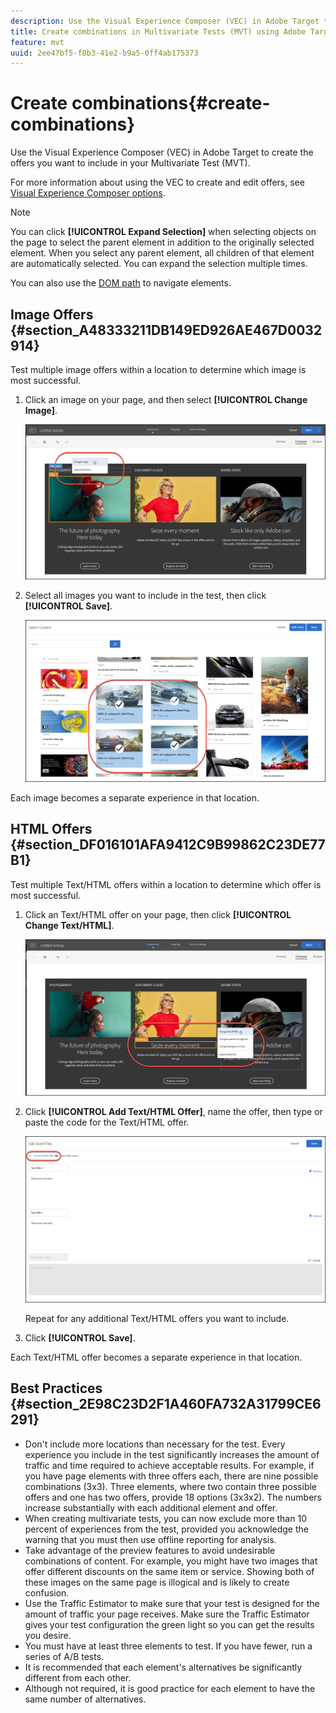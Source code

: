 ```yaml
---
description: Use the Visual Experience Composer (VEC) in Adobe Target to create the offers you want to include in your Multivariate Test (MVT).
title: Create combinations in Multivariate Tests (MVT) using Adobe Target
feature: mvt
uuid: 2ee47bf5-f8b3-41e2-b9a5-0ff4ab175373
---
```


# Create combinations{#create-combinations}

Use the Visual Experience Composer (VEC) in Adobe Target to create the offers you want to include in your Multivariate Test (MVT).

For more information about using the VEC to create and edit offers, see [Visual Experience Composer options](/help/c-experiences/c-visual-experience-composer/viztarget-options.md).

>[!NOTE]
>
>You can click **[!UICONTROL Expand Selection]** when selecting objects on the page to select the parent element in addition to the originally selected element. When you select any parent element, all children of that element are automatically selected. You can expand the selection multiple times.
>
>You can also use the [DOM path](/help/c-experiences/c-visual-experience-composer/viztarget-options.md#dom-path) to navigate elements.

## Image Offers {#section_A48333211DB149ED926AE467D0032914}

Test multiple image offers within a location to determine which image is most successful.

1. Click an image on your page, and then select **[!UICONTROL Change Image]**.

   ![Change Image option](/help/c-activities/c-multivariate-testing/t-create-multivariate-test/assets/changeimage.png)

1. Select all images you want to include in the test, then click **[!UICONTROL Save]**.

   ![Select Content dialog box used to add images](/help/c-activities/c-multivariate-testing/t-create-multivariate-test/assets/addimage.png)

Each image becomes a separate experience in that location.

## HTML Offers {#section_DF016101AFA9412C9B99862C23DE77B1}

Test multiple Text/HTML offers within a location to determine which offer is most successful.

1. Click an Text/HTML offer on your page, then click **[!UICONTROL Change Text/HTML]**.

   ![Change Text/HTML](/help/c-activities/c-multivariate-testing/t-create-multivariate-test/assets/changehtml.png)

1. Click **[!UICONTROL Add Text/HTML Offer]**, name the offer, then type or paste the code for the Text/HTML offer.

   ![Edit offers](/help/c-activities/c-multivariate-testing/t-create-multivariate-test/assets/editoffers.png)

   Repeat for any additional Text/HTML offers you want to include. 

1. Click **[!UICONTROL Save]**.

Each Text/HTML offer becomes a separate experience in that location.

## Best Practices {#section_2E98C23D2F1A460FA732A31799CE6291}

* Don't include more locations than necessary for the test. Every experience you include in the test significantly increases the amount of traffic and time required to achieve acceptable results. For example, if you have page elements with three offers each, there are nine possible combinations (3x3). Three elements, where two contain three possible offers and one has two offers, provide 18 options (3x3x2). The numbers increase substantially with each additional element and offer. 
* When creating multivariate tests, you can now exclude more than 10 percent of experiences from the test, provided you acknowledge the warning that you must then use offline reporting for analysis. 
* Take advantage of the preview features to avoid undesirable combinations of content. For example, you might have two images that offer different discounts on the same item or service. Showing both of these images on the same page is illogical and is likely to create confusion. 
* Use the Traffic Estimator to make sure that your test is designed for the amount of traffic your page receives. Make sure the Traffic Estimator gives your test configuration the green light so you can get the results you desire. 
* You must have at least three elements to test. If you have fewer, run a series of A/B tests. 
* It is recommended that each element's alternatives be significantly different from each other. 
* Although not required, it is good practice for each element to have the same number of alternatives.


